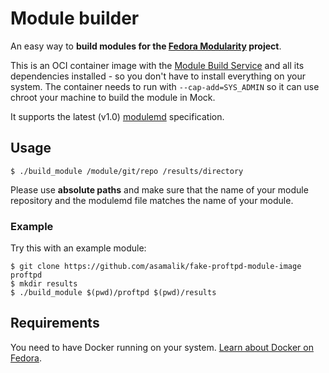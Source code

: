 # Module builder

An easy way to **build modules for the [Fedora Modularity](https://fedoraproject.org/wiki/Modularity) project**.

This is an OCI container image with the [Module Build Service](https://pagure.io/fm-orchestrator) and all its dependencies installed - so you don't have to install everything on your system. The container needs to run with `--cap-add=SYS_ADMIN` so it can use chroot your machine to build the module in Mock.

It supports the latest (v1.0) [modulemd](https://pagure.io/modulemd) specification.

## Usage

```
$ ./build_module /module/git/repo /results/directory
```

Please use **absolute paths** and make sure that the name of your module repository and the modulemd file matches the name of your module.

### Example

Try this with an example module:

```
$ git clone https://github.com/asamalik/fake-proftpd-module-image proftpd
$ mkdir results
$ ./build_module $(pwd)/proftpd $(pwd)/results
```

## Requirements

You need to have Docker running on your system. [Learn about Docker on Fedora](https://developer.fedoraproject.org/tools/docker/about.html).
